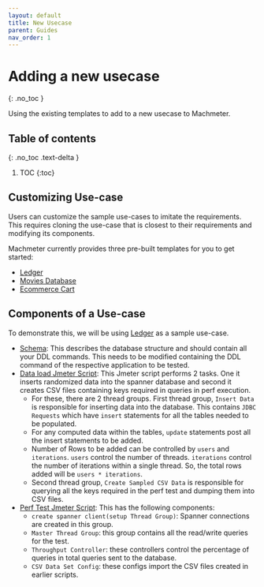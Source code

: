 ```yaml
---
layout: default
title: New Usecase
parent: Guides
nav_order: 1
---
```


# Adding a new usecase
{: .no_toc }

Using the existing templates to add to a new usecase to Machmeter.

## Table of contents
{: .no_toc .text-delta }

1. TOC
{:toc}


## Customizing Use-case

Users can customize the sample use-cases to imitate the requirements. This 
requires cloning the use-case that is closest to their requirements and modifying
its components.

Machmeter currently provides three pre-built templates for you to get started:

- [Ledger](./usecases/finance/ledger)
- [Movies Database](./usecases/entertainment/movies-database)
- [Ecommerce Cart](./usecases/shopping/cart)


## Components of a Use-case

To demonstrate this, we will be using [Ledger](./usecases/finance/ledger) as a
sample use-case.

- [Schema](./usecases/finance/ledger/spanner-interactions/schema/schema.sql):
This describes the database structure and should contain all your DDL commands.
This needs to be modified containing the DDL command of the respective application
to be tested.
- [Data load Jmeter Script](./usecases/finance/ledger/spanner-interactions/data-load/scenario-1-initial-load.jmx):
This Jmeter script performs 2 tasks. One it inserts randomized data into the spanner database
and second it creates CSV files containing keys required in queries in perf execution.
  - For these, there are 2 thread groups. First thread group, `Insert Data` is responsible
  for inserting data into the database. This contains `JDBC Requests` which have
  `insert` statements for all the tables needed to be populated.
  - For any computed data within the tables, `update` statements post all the insert statements
  to be added.
  - Number of Rows to be added can be controlled by `users` and `iterations`. 
  `users` control the number of threads. `iterations` control the number of iterations
  within a single thread. So, the total rows added will be `users * iterations`.
  - Second thread group, `Create Sampled CSV Data` is responsible for querying all
  the keys required in the perf test and dumping them into CSV files.
- [Perf Test Jmeter Script](./usecases/finance/ledger/spanner-interactions/perf-test/finance-perf.jmx):
This has the following components:
  - `create spanner client(setup Thread Group)`: Spanner connections are created in this group.
  - `Master Thread Group`: this group contains all the read/write queries for the test.
  - `Throughput Controller`: these controllers control the percentage of queries in total
  queries sent to the database.
  - `CSV Data Set Config`: these configs import the CSV files created in earlier scripts.
